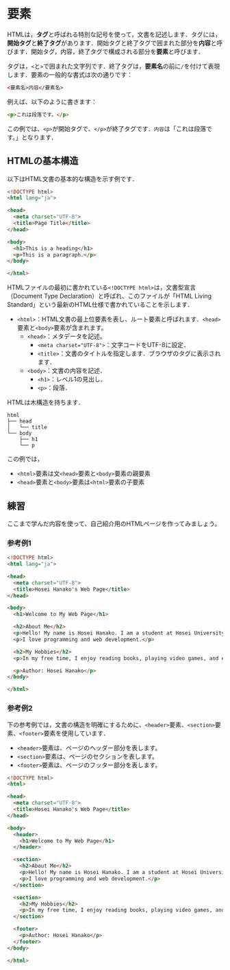 # 要素

HTMLは，**タグ**と呼ばれる特別な記号を使って，文書を記述します．タグには，**開始タグ**と**終了タグ**があります．開始タグと終了タグで囲まれた部分を**内容**と呼びます．開始タグ，内容，終了タグで構成される部分を**要素**と呼びます．

タグは，`<`と`>`で囲まれた文字列です．終了タグは，**要素名**の前に`/`を付けて表現します．要素の一般的な書式は次の通りです：

```html
<要素名>内容</要素名>
```

例えば、以下のように書きます：

```html
<p>これは段落です。</p>
```
この例では、`<p>`が開始タグで、`</p>`が終了タグです．`内容`は「これは段落です。」となります．

## HTMLの基本構造

以下はHTML文書の基本的な構造を示す例です．

```html
<!DOCTYPE html>
<html lang="ja">

<head>
  <meta charset="UTF-8">
  <title>Page Title</title>
</head>

<body>
  <h1>This is a heading</h1>
  <p>This is a paragraph.</p>
</body>

</html>
```


HTMLファイルの最初に書かれている`<!DOCTYPE html>`は，文書型宣言（Document Type Declaration）と呼ばれ、このファイルが「HTML Living Standard」という最新のHTML仕様で書かれていることを示します．

- `<html>`：HTML文書の最上位要素を表し、ルート要素と呼ばれます．`<head>`要素と`<body>`要素が含まれます。
  - `<head>`：メタデータを記述。
    - `<meta charset="UTF-8">`：文字コードをUTF-8に設定．
    - `<title>`：文書のタイトルを指定します．ブラウザのタグに表示されます．
  - `<body>`：文書の内容を記述．
    - `<h1>`：レベル1の見出し．
    - `<p>`：段落．

HTMLは木構造を持ちます．

```
html
├── head
│   └── title
└── body
    ├── h1
    └── p
```

この例では，
- `<html>`要素は文`<head>`要素と`<body>`要素の親要素
- `<head>`要素と`<body>`要素は`<html>`要素の子要素

<!-- また、下の例では、
- `<p>`要素は`<b>`要素の親要素
- `<b>`要素は`<p>`要素の子要素

```html
<p>This is another paragraph with <b>bold</b> text.</p>
``` -->

## 練習

ここまで学んだ内容を使って、自己紹介用のHTMLページを作ってみましょう。

### 参考例1

```html
<!DOCTYPE html>
<html lang="ja">

<head>
  <meta charset="UTF-8">
  <title>Hosei Hanako's Web Page</title>
</head>

<body>
  <h1>Welcome to My Web Page</h1>

  <h2>About Me</h2>
  <p>Hello! My name is Hosei Hanako. I am a student at Hosei University.</p>
  <p>I love programming and web development.</p>

  <h2>My Hobbies</h2>
  <p>In my free time, I enjoy reading books, playing video games, and exploring new technologies.</p>

  <p>Author: Hosei Hanako</p>
</body>

</html>
```

### 参考例2
下の参考例では，文書の構造を明確にするために、`<header>`要素、`<section>`要素、`<footer>`要素を使用しています．

- `<header>`要素は、ページのヘッダー部分を表します。
- `<section>`要素は、ページのセクションを表します。
- `<footer>`要素は、ページのフッター部分を表します。

```html
<!DOCTYPE html>
<html>

<head>
  <meta charset="UTF-8">
  <title>Hosei Hanako's Web Page</title>
</head>

<body>
  <header>
    <h1>Welcome to My Web Page</h1>
  </header>

  <section>
    <h2>About Me</h2>
    <p>Hello! My name is Hosei Hanako. I am a student at Hosei University.</p>
    <p>I love programming and web development.</p>
  </section>

  <section>
    <h2>My Hobbies</h2>
    <p>In my free time, I enjoy reading books, playing video games, and exploring new technologies.</p>
  </section>

  <footer>
    <p>Author: Hosei Hanako</p>
  </footer>
</body>

</html>
```